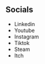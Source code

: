 <link rel="stylesheet" href="style.css">

## Socials

- Linkedin
- Youtube
- Instagram
- Tiktok
- Steam
- Itch
